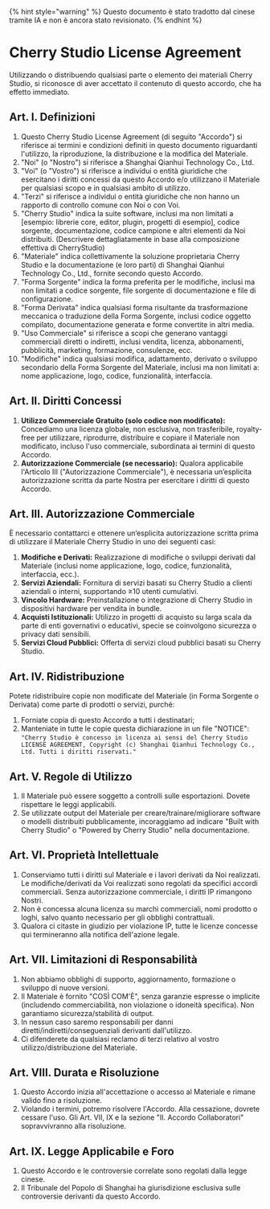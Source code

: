 
{% hint style="warning" %}
Questo documento è stato tradotto dal cinese tramite IA e non è ancora stato revisionato.
{% endhint %}

# Cherry Studio License Agreement  

Utilizzando o distribuendo qualsiasi parte o elemento dei materiali Cherry Studio, si riconosce di aver accettato il contenuto di questo accordo, che ha effetto immediato.  

## Art. I. Definizioni  

1. Questo Cherry Studio License Agreement (di seguito "Accordo") si riferisce ai termini e condizioni definiti in questo documento riguardanti l'utilizzo, la riproduzione, la distribuzione e la modifica del Materiale.  
2. "Noi" (o "Nostro") si riferisce a Shanghai Qianhui Technology Co., Ltd.  
3. "Voi" (o "Vostro") si riferisce a individui o entità giuridiche che esercitano i diritti concessi da questo Accordo e/o utilizzano il Materiale per qualsiasi scopo e in qualsiasi ambito di utilizzo.  
4. "Terzi" si riferisce a individui o entità giuridiche che non hanno un rapporto di controllo comune con Noi o con Voi.  
5. "Cherry Studio" indica la suite software, inclusi ma non limitati a [esempio: librerie core, editor, plugin, progetti di esempio], codice sorgente, documentazione, codice campione e altri elementi da Noi distribuiti. (Descrivere dettagliatamente in base alla composizione effettiva di CherryStudio)  
6. "Materiale" indica collettivamente la soluzione proprietaria Cherry Studio e la documentazione (e loro parti) di Shanghai Qianhui Technology Co., Ltd., fornite secondo questo Accordo.  
7. "Forma Sorgente" indica la forma preferita per le modifiche, inclusi ma non limitati a codice sorgente, file sorgente di documentazione e file di configurazione.  
8. "Forma Derivata" indica qualsiasi forma risultante da trasformazione meccanica o traduzione della Forma Sorgente, inclusi codice oggetto compilato, documentazione generata e forme convertite in altri media.  
9. "Uso Commerciale" si riferisce a scopi che generano vantaggi commerciali diretti o indiretti, inclusi vendita, licenza, abbonamenti, pubblicità, marketing, formazione, consulenze, ecc.  
10. "Modifiche" indica qualsiasi modifica, adattamento, derivato o sviluppo secondario della Forma Sorgente del Materiale, inclusi ma non limitati a: nome applicazione, logo, codice, funzionalità, interfaccia.  

## Art. II. Diritti Concessi  

1. **Utilizzo Commerciale Gratuito (solo codice non modificato):** Concediamo una licenza globale, non esclusiva, non trasferibile, royalty-free per utilizzare, riprodurre, distribuire e copiare il Materiale non modificato, incluso l'uso commerciale, subordinata ai termini di questo Accordo.  
2. **Autorizzazione Commerciale (se necessario):** Qualora applicabile l'Articolo III ("Autorizzazione Commerciale"), è necessaria un’esplicita autorizzazione scritta da parte Nostra per esercitare i diritti di questo Accordo.  

## Art. III. Autorizzazione Commerciale  

È necessario contattarci e ottenere un’esplicita autorizzazione scritta prima di utilizzare il Materiale Cherry Studio in uno dei seguenti casi:  

1. **Modifiche e Derivati:** Realizzazione di modifiche o sviluppi derivati dal Materiale (inclusi nome applicazione, logo, codice, funzionalità, interfaccia, ecc.).  
2. **Servizi Aziendali:** Fornitura di servizi basati su Cherry Studio a clienti aziendali o interni, supportando ≥10 utenti cumulativi.  
3. **Vincolo Hardware:** Preinstallazione o integrazione di Cherry Studio in dispositivi hardware per vendita in bundle.  
4. **Acquisti Istituzionali:** Utilizzo in progetti di acquisto su larga scala da parte di enti governativi o educativi, specie se coinvolgono sicurezza o privacy dati sensibili.  
5. **Servizi Cloud Pubblici:** Offerta di servizi cloud pubblici basati su Cherry Studio.  

## Art. IV. Ridistribuzione  

Potete ridistribuire copie non modificate del Materiale (in Forma Sorgente o Derivata) come parte di prodotti o servizi, purché:  

1. Forniate copia di questo Accordo a tutti i destinatari;  
2. Manteniate in tutte le copie questa dichiarazione in un file "NOTICE":  
   `"Cherry Studio è concesso in licenza ai sensi del Cherry Studio LICENSE AGREEMENT, Copyright (c) Shanghai Qianhui Technology Co., Ltd. Tutti i diritti riservati."`  

## Art. V. Regole di Utilizzo  

1. Il Materiale può essere soggetto a controlli sulle esportazioni. Dovete rispettare le leggi applicabili.  
2. Se utilizzate output del Materiale per creare/trainare/migliorare software o modelli distribuiti pubblicamente, incoraggiamo ad indicare "Built with Cherry Studio" o "Powered by Cherry Studio" nella documentazione.  

## Art. VI. Proprietà Intellettuale  

1. Conserviamo tutti i diritti sul Materiale e i lavori derivati da Noi realizzati. Le modifiche/derivati da Voi realizzati sono regolati da specifici accordi commerciali. Senza autorizzazione commerciale, i diritti IP rimangono Nostri.  
2. Non è concessa alcuna licenza su marchi commerciali, nomi prodotto o loghi, salvo quanto necessario per gli obblighi contrattuali.  
3. Qualora ci citaste in giudizio per violazione IP, tutte le licenze concesse qui termineranno alla notifica dell'azione legale.  

## Art. VII. Limitazioni di Responsabilità  

1. Non abbiamo obblighi di supporto, aggiornamento, formazione o sviluppo di nuove versioni.  
2. Il Materiale è fornito "COSÌ COM'È", senza garanzie espresse o implicite (includendo commerciabilità, non violazione o idoneità specifica). Non garantiamo sicurezza/stabilità di output.  
3. In nessun caso saremo responsabili per danni diretti/indiretti/conseguenziali derivanti dall'utilizzo.  
4. Ci difenderete da qualsiasi reclamo di terzi relativo al vostro utilizzo/distribuzione del Materiale.  

## Art. VIII. Durata e Risoluzione  

1. Questo Accordo inizia all'accettazione o accesso al Materiale e rimane valido fino a risoluzione.  
2. Violando i termini, potremo risolvere l'Accordo. Alla cessazione, dovrete cessare l'uso. Gli Art. VII, IX e la sezione "II. Accordo Collaboratori" sopravvivranno alla risoluzione.  

## Art. IX. Legge Applicabile e Foro  

1. Questo Accordo e le controversie correlate sono regolati dalla legge cinese.  
2. Il Tribunale del Popolo di Shanghai ha giurisdizione esclusiva sulle controversie derivanti da questo Accordo.
